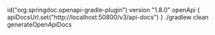 id("org.springdoc.openapi-gradle-plugin") version "1.8.0"
openApi {  apiDocsUrl.set("http://localhost:50800/v3/api-docs") }
./gradlew clean generateOpenApiDocs